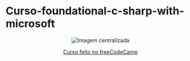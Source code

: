 # Curso-foundational-c-sharp-with-microsoft

<div align="center">
  <img src="https://res.cloudinary.com/dp4liildh/image/upload/v1740750917/Captura_de_tela_2025-02-28_093224_kaavkx.png" alt="Imagem centralizada">
  
  [Curso feito no freeCodeCamp](https://www.freecodecamp.org/certification/Enzoboccia/foundational-c-sharp-with-microsoft)
</div>
